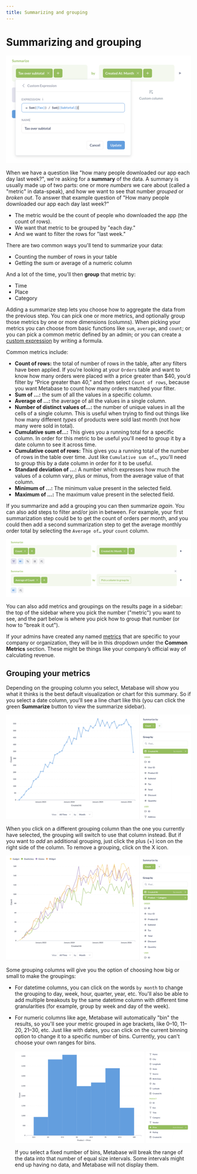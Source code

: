 ```yaml
---
title: Summarizing and grouping
---
```


# Summarizing and grouping

![Summarizing](../images/summarize-step.png)

When we have a question like "how many people downloaded our app each day last week?", we're asking for a **summary** of the data. A summary is usually made up of two parts: one or more _numbers_ we care about (called a "metric" in data-speak), and how we want to see that number _grouped_ or _broken out_. To answer that example question of "How many people downloaded our app each day last week?"

- The metric would be the count of people who downloaded the app (the count of rows).
- We want that metric to be grouped by "each day."
- And we want to filter the rows for "last week."

There are two common ways you'll tend to summarize your data:

- Counting the number of rows in your table
- Getting the sum or average of a numeric column

And a lot of the time, you'll then **group** that metric by:

- Time
- Place
- Category

Adding a summarize step lets you choose how to aggregate the data from the previous step. You can pick one or more metrics, and optionally group those metrics by one or more dimensions (columns). When picking your metrics you can choose from basic functions like `sum`, `average`, and `count`; or you can pick a common metric defined by an admin; or you can create a [custom expression](./expressions.md) by writing a formula.

Common metrics include:

- **Count of rows:** the total of number of rows in the table, after any filters have been applied. If you're looking at your `Orders` table and want to know how many orders were placed with a price greater than \$40, you’d filter by “Price greater than 40,” and then select `Count of rows`, because you want Metabase to count how many orders matched your filter.
- **Sum of …:** the sum of all the values in a specific column.
- **Average of …:** the average of all the values in a single column.
- **Number of distinct values of…:** the number of unique values in all the cells of a single column. This is useful when trying to find out things like how many different _types_ of products were sold last month (not how many were sold in total).
- **Cumulative sum of…:** This gives you a running total for a specific column. In order for this metric to be useful you'll need to group it by a date column to see it across time.
- **Cumulative count of rows:** This gives you a running total of the number of rows in the table over time. Just like `Cumulative sum of…`, you'll need to group this by a date column in order for it to be useful.
- **Standard deviation of …:** A number which expresses how much the values of a column vary, plus or minus, from the average value of that column.
- **Minimum of …:** The minimum value present in the selected field.
- **Maximum of …:** The maximum value present in the selected field.

If you summarize and add a grouping you can then summarize _again_. You can also add steps to filter and/or join in between. For example, your first summarization step could be to get the count of orders per month, and you could then add a second summarization step to get the average monthly order total by selecting the `Average of…` your `count` column.

![Multiple summarize steps](../images/multiple-summarize-steps.png)

You can also add metrics and groupings on the results page in a sidebar: the top of the sidebar where you pick the number ("metric") you want to see, and the part below is where you pick how to group that number (or how to "break it out").

If your admins have created any named [metrics](../../../data-modeling/metrics.md) that are specific to your company or organization, they will be in this dropdown under the **Common Metrics** section. These might be things like your company’s official way of calculating revenue.

## Grouping your metrics

Depending on the grouping column you select, Metabase will show you what it thinks is the best default visualization or chart for this summary. So if you select a date column, you'll see a line chart like this (you can click the green **Summarize** button to view the summarize sidebar).

![Grouping by a date column](../images/summarize-timeseries.png)

When you click on a different grouping column than the one you currently have selected, the grouping will switch to use that column instead. But if you want to _add_ an additional grouping, just click the plus (+) icon on the right side of the column. To remove a grouping, click on the X icon.

![Multiple groupings](../images/summarize-timeseries-breakout.png)

Some grouping columns will give you the option of choosing how big or small to make the groupings:

- For datetime columns, you can click on the words `by month` to change the grouping to day, week, hour, quarter, year, etc. You'll also be able to add multiple breakouts by the same datetime column with different time granularities (for example, group by week and day of the week).
- For numeric columns like age, Metabase will automatically "bin" the results, so you'll see your metric grouped in age brackets, like 0–10, 11–20, 21–30, etc. Just like with dates, you can click on the current binning option to change it to a specific number of bins. Currently, you can't choose your own ranges for bins.

  ![Multiple groupings](../images/histogram-bins.png)

  If you select a fixed number of bins, Metabase will break the range of the data into that number of equal size intervals. Some intervals might end up having no data, and Metabase will not display them.


